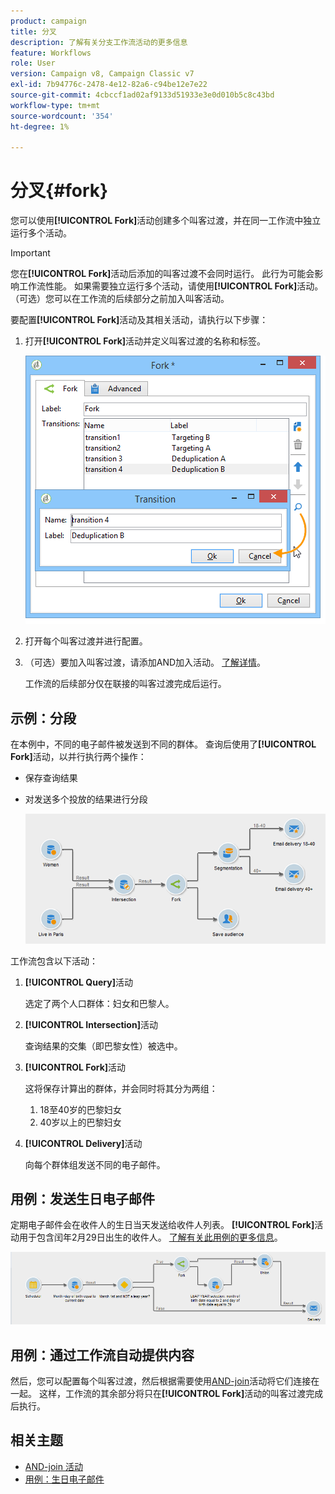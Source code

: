 ```yaml
---
product: campaign
title: 分叉
description: 了解有关分支工作流活动的更多信息
feature: Workflows
role: User
version: Campaign v8, Campaign Classic v7
exl-id: 7b94776c-2478-4e12-82a6-c94be12e7e22
source-git-commit: 4cbccf1ad02af9133d51933e3e0d010b5c8c43bd
workflow-type: tm+mt
source-wordcount: '354'
ht-degree: 1%

---
```


# 分叉{#fork}



您可以使用&#x200B;**[!UICONTROL Fork]**&#x200B;活动创建多个叫客过渡，并在同一工作流中独立运行多个活动。

>[!IMPORTANT]
>
>您在&#x200B;**[!UICONTROL Fork]**&#x200B;活动后添加的叫客过渡不会同时运行。 此行为可能会影响工作流性能。 如果需要独立运行多个活动，请使用&#x200B;**[!UICONTROL Fork]**&#x200B;活动。 （可选）您可以在工作流的后续部分之前加入叫客活动。

要配置&#x200B;**[!UICONTROL Fork]**&#x200B;活动及其相关活动，请执行以下步骤：

1. 打开&#x200B;**[!UICONTROL Fork]**&#x200B;活动并定义叫客过渡的名称和标签。

   ![](assets/s_user_segmentation_fork.png)

1. 打开每个叫客过渡并进行配置。
1. （可选）要加入叫客过渡，请添加AND加入活动。 [了解详情](and-join.md)。

   工作流的后续部分仅在联接的叫客过渡完成后运行。

## 示例：分段

在本例中，不同的电子邮件被发送到不同的群体。 查询后使用了&#x200B;**[!UICONTROL Fork]**&#x200B;活动，以并行执行两个操作：

* 保存查询结果
* 对发送多个投放的结果进行分段

  ![分支活动遵循两个查询的交集，并在列表更新活动和拆分活动之前。](assets/wkf_fork_example.png)

工作流包含以下活动：

1. **[!UICONTROL Query]**&#x200B;活动

   选定了两个人口群体：妇女和巴黎人。

1. **[!UICONTROL Intersection]**&#x200B;活动

   查询结果的交集（即巴黎女性）被选中。

1. **[!UICONTROL Fork]**&#x200B;活动

   这将保存计算出的群体，并会同时将其分为两组：

   1. 18至40岁的巴黎妇女
   1. 40岁以上的巴黎妇女

1. **[!UICONTROL Delivery]**&#x200B;活动

   向每个群体组发送不同的电子邮件。

## 用例：发送生日电子邮件

定期电子邮件会在收件人的生日当天发送给收件人列表。 **[!UICONTROL Fork]**&#x200B;活动用于包含闰年2月29日出生的收件人。 [了解有关此用例的更多信息](send-a-birthday-email.md)。

![分支活动遵循测试活动，并位于两个查询活动之前。](assets/birthday-workflow_usecase_1.png)

## 用例：通过工作流自动提供内容


然后，您可以配置每个叫客过渡，然后根据需要使用[AND-join](and-join.md)活动将它们连接在一起。 这样，工作流的其余部分将只在&#x200B;**[!UICONTROL Fork]**&#x200B;活动的叫客过渡完成后执行。

## 相关主题

* [AND-join 活动](and-join.md)
* [用例：生日电子邮件](send-a-birthday-email.md)
